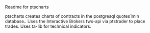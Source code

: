 Readme for ptscharts

ptscharts creates charts of contracts in the postgresql quotes1min database.. Uses the Interactive
Brokers tws-api via ptstrader to place trades. Uses ta-lib for technical indicators.

